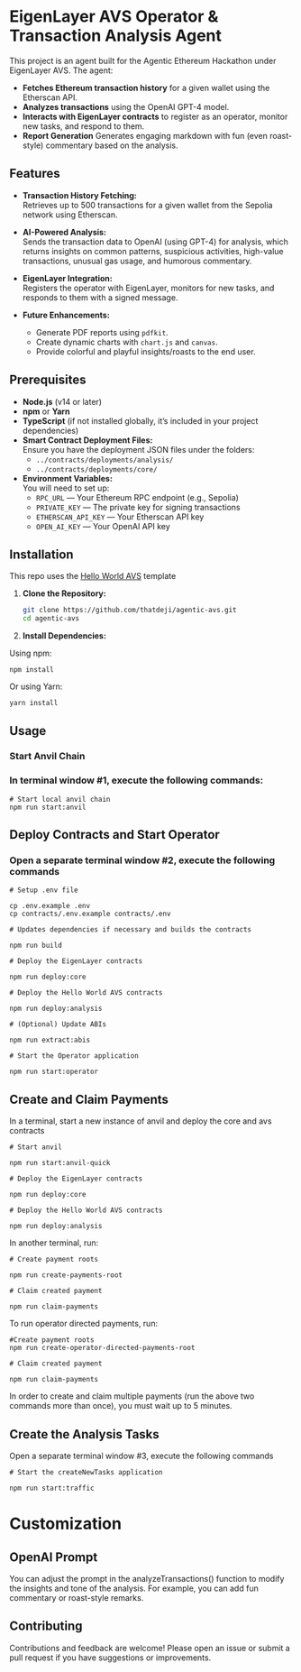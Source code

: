 # EigenLayer AVS Operator & Transaction Analysis Agent

This project is an agent built for the Agentic Ethereum Hackathon under EigenLayer AVS. The agent:

- **Fetches Ethereum transaction history** for a given wallet using the Etherscan API.
- **Analyzes transactions** using the OpenAI GPT-4 model.
- **Interacts with EigenLayer contracts** to register as an operator, monitor new tasks, and respond to them.
- **Report Generation** Generates engaging markdown with fun (even roast-style) commentary based on the analysis.

## Features

- **Transaction History Fetching:**  
  Retrieves up to 500 transactions for a given wallet from the Sepolia network using Etherscan.

- **AI-Powered Analysis:**  
  Sends the transaction data to OpenAI (using GPT-4) for analysis, which returns insights on common patterns, suspicious activities, high-value transactions, unusual gas usage, and humorous commentary.

- **EigenLayer Integration:**  
  Registers the operator with EigenLayer, monitors for new tasks, and responds to them with a signed message.

- **Future Enhancements:**
  - Generate PDF reports using `pdfkit`.
  - Create dynamic charts with `chart.js` and `canvas`.
  - Provide colorful and playful insights/roasts to the end user.

## Prerequisites

- **Node.js** (v14 or later)
- **npm** or **Yarn**
- **TypeScript** (if not installed globally, it’s included in your project dependencies)
- **Smart Contract Deployment Files:**  
  Ensure you have the deployment JSON files under the folders:
  - `../contracts/deployments/analysis/`
  - `../contracts/deployments/core/`
- **Environment Variables:**  
  You will need to set up:
  - `RPC_URL` — Your Ethereum RPC endpoint (e.g., Sepolia)
  - `PRIVATE_KEY` — The private key for signing transactions
  - `ETHERSCAN_API_KEY` — Your Etherscan API key
  - `OPEN_AI_KEY` — Your OpenAI API key

## Installation

This repo uses the [Hello World AVS](https://github.com/Layr-Labs/hello-world-avs/tree/master) template

1. **Clone the Repository:**

   ```bash
   git clone https://github.com/thatdeji/agentic-avs.git
   cd agentic-avs
   ```

2. **Install Dependencies:**

Using npm:

```
npm install
```

Or using Yarn:

```
yarn install
```

## Usage

### Start Anvil Chain

### In terminal window #1, execute the following commands:

```
# Start local anvil chain
npm run start:anvil
```

## Deploy Contracts and Start Operator

### Open a separate terminal window #2, execute the following commands

```
# Setup .env file

cp .env.example .env
cp contracts/.env.example contracts/.env

# Updates dependencies if necessary and builds the contracts

npm run build

# Deploy the EigenLayer contracts

npm run deploy:core

# Deploy the Hello World AVS contracts

npm run deploy:analysis

# (Optional) Update ABIs

npm run extract:abis

# Start the Operator application

npm run start:operator
```

## Create and Claim Payments

In a terminal, start a new instance of anvil and deploy the core and avs contracts

```
# Start anvil

npm run start:anvil-quick

# Deploy the EigenLayer contracts

npm run deploy:core

# Deploy the Hello World AVS contracts

npm run deploy:analysis
```

In another terminal, run:

```
# Create payment roots

npm run create-payments-root

# Claim created payment

npm run claim-payments
```

To run operator directed payments, run:

```
#Create payment roots
npm run create-operator-directed-payments-root

# Claim created payment

npm run claim-payments
```

In order to create and claim multiple payments (run the above two commands more than once), you must wait up to 5 minutes.

## Create the Analysis Tasks

Open a separate terminal window #3, execute the following commands

```
# Start the createNewTasks application

npm run start:traffic
```

# Customization

## OpenAI Prompt

You can adjust the prompt in the analyzeTransactions() function to modify the insights and tone of the analysis. For example, you can add fun commentary or roast-style remarks.

## Contributing

Contributions and feedback are welcome! Please open an issue or submit a pull request if you have suggestions or improvements.
